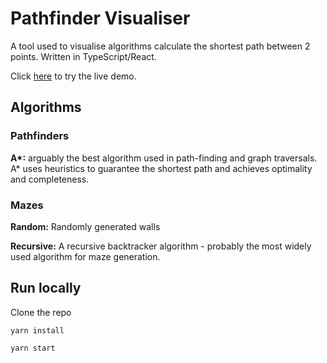 # Pathfinder Visualiser

A tool used to visualise algorithms calculate the shortest path between 2 points. Written in TypeScript/React.

Click [here](https://anthonyatp.github.io/pathfinder-visualiser/) to try the live demo.

## Algorithms

### Pathfinders

**A\*:** arguably the best algorithm used in path-finding and graph traversals. A\* uses heuristics to guarantee the shortest path and achieves optimality and completeness.

### Mazes

**Random:** Randomly generated walls

**Recursive:** A recursive backtracker algorithm - probably the most widely used algorithm for maze generation.

## Run locally

Clone the repo

```
yarn install
```

```
yarn start
```
